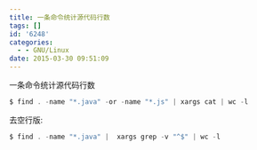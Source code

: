 ```yaml
---
title: 一条命令统计源代码行数
tags: []
id: '6248'
categories:
  - - GNU/Linux
date: 2015-03-30 09:51:09
---
```



<!-- more -->
一条命令统计源代码行数
```js
$ find . -name "*.java" -or -name "*.js" | xargs cat | wc -l 
```


去空行版:
```js
$ find . -name "*.java" |  xargs grep -v "^$" | wc -l 
```